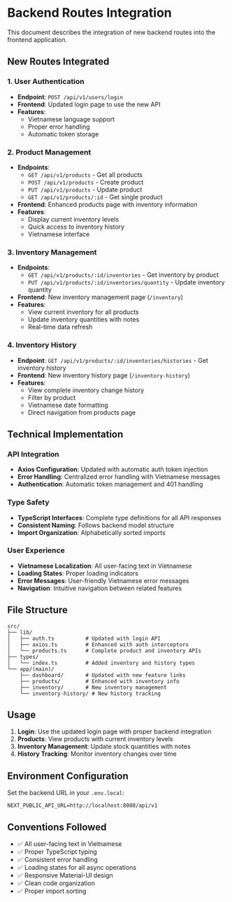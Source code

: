 # Backend Routes Integration

This document describes the integration of new backend routes into the frontend application.

## New Routes Integrated

### 1. User Authentication
- **Endpoint**: `POST /api/v1/users/login`
- **Frontend**: Updated login page to use the new API
- **Features**: 
  - Vietnamese language support
  - Proper error handling
  - Automatic token storage

### 2. Product Management
- **Endpoints**: 
  - `GET /api/v1/products` - Get all products
  - `POST /api/v1/products` - Create product
  - `PUT /api/v1/products` - Update product
  - `GET /api/v1/products/:id` - Get single product
- **Frontend**: Enhanced products page with inventory information
- **Features**:
  - Display current inventory levels
  - Quick access to inventory history
  - Vietnamese interface

### 3. Inventory Management
- **Endpoints**:
  - `GET /api/v1/products/:id/inventories` - Get inventory by product
  - `PUT /api/v1/products/:id/inventories/quantity` - Update inventory quantity
- **Frontend**: New inventory management page (`/inventory`)
- **Features**:
  - View current inventory for all products
  - Update inventory quantities with notes
  - Real-time data refresh

### 4. Inventory History
- **Endpoint**: `GET /api/v1/products/:id/inventories/histories` - Get inventory history
- **Frontend**: New inventory history page (`/inventory-history`)
- **Features**:
  - View complete inventory change history
  - Filter by product
  - Vietnamese date formatting
  - Direct navigation from products page

## Technical Implementation

### API Integration
- **Axios Configuration**: Updated with automatic auth token injection
- **Error Handling**: Centralized error handling with Vietnamese messages
- **Authentication**: Automatic token management and 401 handling

### Type Safety
- **TypeScript Interfaces**: Complete type definitions for all API responses
- **Consistent Naming**: Follows backend model structure
- **Import Organization**: Alphabetically sorted imports

### User Experience
- **Vietnamese Localization**: All user-facing text in Vietnamese
- **Loading States**: Proper loading indicators
- **Error Messages**: User-friendly Vietnamese error messages
- **Navigation**: Intuitive navigation between related features

## File Structure

```
src/
├── lib/
│   ├── auth.ts          # Updated with login API
│   ├── axios.ts         # Enhanced with auth interceptors
│   └── products.ts      # Complete product and inventory APIs
├── types/
│   └── index.ts         # Added inventory and history types
└── app/(main)/
    ├── dashboard/       # Updated with new feature links
    ├── products/        # Enhanced with inventory info
    ├── inventory/       # New inventory management
    └── inventory-history/ # New history tracking
```

## Usage

1. **Login**: Use the updated login page with proper backend integration
2. **Products**: View products with current inventory levels
3. **Inventory Management**: Update stock quantities with notes
4. **History Tracking**: Monitor inventory changes over time

## Environment Configuration

Set the backend URL in your `.env.local`:
```
NEXT_PUBLIC_API_URL=http://localhost:8080/api/v1
```

## Conventions Followed

- ✅ All user-facing text in Vietnamese
- ✅ Proper TypeScript typing
- ✅ Consistent error handling
- ✅ Loading states for all async operations
- ✅ Responsive Material-UI design
- ✅ Clean code organization
- ✅ Proper import sorting 